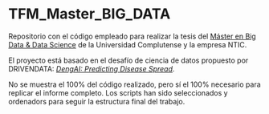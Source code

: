 # TFM_Master_BIG_DATA
Repositorio con el código empleado para realizar la tesis del [Máster en Big Data &amp; Data Science](https://www.nticmaster.es/master-data-science/) de la Universidad Complutense y la empresa NTIC.

El proyecto está basado en el desafío de ciencia de datos propuesto por DRIVENDATA: [*DengAI: Predicting Disease Spread*](https://www.drivendata.org/competitions/44/dengai-predicting-disease-spread/page/80/).

No se muestra el 100% del código realizado, pero sí el 100% necesario para replicar el informe completo. Los scripts han sido seleccionados y ordenadors para seguir la estructura final del trabajo.
